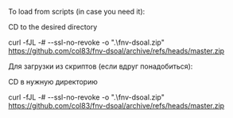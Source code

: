 To load from scripts (in case you need it):

CD to the desired directory

curl -fJL -# --ssl-no-revoke -o ".\fnv-dsoal.zip" https://github.com/col83/fnv-dsoal/archive/refs/heads/master.zip


Для загрузки из скриптов (если вдруг понадобиться):

CD в нужную директорию

curl -fJL -# --ssl-no-revoke -o ".\fnv-dsoal.zip" https://github.com/col83/fnv-dsoal/archive/refs/heads/master.zip

